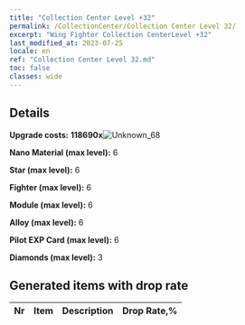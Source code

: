 ```yaml
---
title: "Collection Center Level +32"
permalink: /CollectionCenter/Collection Center Level 32/
excerpt: "Wing Fighter Collection CenterLevel +32"
last_modified_at: 2023-07-25
locale: en
ref: "Collection Center Level 32.md"
toc: false
classes: wide
---
```



## Details

 **Upgrade costs:** **118690x**![Unknown_68](/images/item/bh_img25_p.png)

 **Nano Material (max level):** 6

 **Star (max level):** 6

 **Fighter (max level):** 6

 **Module (max level):** 6

 **Alloy (max level):** 6

 **Pilot EXP Card (max level):** 6

 **Diamonds (max level):** 3

## Generated items with drop rate

  |  Nr |     Item   |    Description   |  Drop Rate,% |
  |:----|:----------:|:-----------------|:-------------|

